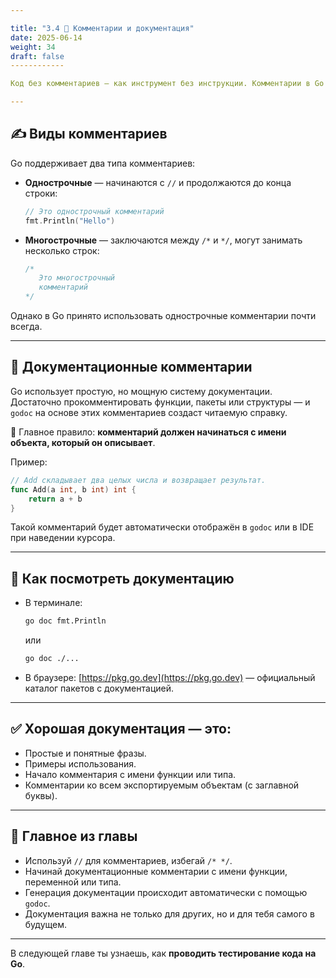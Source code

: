 ```yaml
---

title: "3.4 💬 Комментарии и документация"
date: 2025-06-14
weight: 34
draft: false
------------

Код без комментариев — как инструмент без инструкции. Комментарии в Go важны не только для чтения кода, но и для автоматической генерации документации с помощью встроенного инструмента `godoc`.

---
```


## ✍️ Виды комментариев

Go поддерживает два типа комментариев:

* **Однострочные** — начинаются с `//` и продолжаются до конца строки:

  ```go
  // Это однострочный комментарий
  fmt.Println("Hello")
  ```

* **Многострочные** — заключаются между `/*` и `*/`, могут занимать несколько строк:

  ```go
  /*
     Это многострочный
     комментарий
  */
  ```

Однако в Go принято использовать однострочные комментарии почти всегда.

---

## 📄 Документационные комментарии

Go использует простую, но мощную систему документации. Достаточно прокомментировать функции, пакеты или структуры — и `godoc` на основе этих комментариев создаст читаемую справку.

📌 Главное правило: **комментарий должен начинаться с имени объекта, который он описывает**.

Пример:

```go
// Add складывает два целых числа и возвращает результат.
func Add(a int, b int) int {
    return a + b
}
```

Такой комментарий будет автоматически отображён в `godoc` или в IDE при наведении курсора.

---

## 🧰 Как посмотреть документацию

* В терминале:

  ```bash
  go doc fmt.Println
  ```

  или

  ```bash
  go doc ./...
  ```

* В браузере: [https://pkg.go.dev](https://pkg.go.dev) — официальный каталог пакетов с документацией.

---

## ✅ Хорошая документация — это:

* Простые и понятные фразы.
* Примеры использования.
* Начало комментария с имени функции или типа.
* Комментарии ко всем экспортируемым объектам (с заглавной буквы).

---

## 📌 Главное из главы

* Используй `//` для комментариев, избегай `/* */`.
* Начинай документационные комментарии с имени функции, переменной или типа.
* Генерация документации происходит автоматически с помощью `godoc`.
* Документация важна не только для других, но и для тебя самого в будущем.

---

В следующей главе ты узнаешь, как **проводить тестирование кода на Go**.
